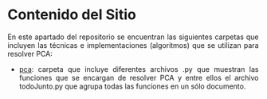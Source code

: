 # Contenido del Sitio

<div align="justify">
  
En este apartado del repositorio se encuentran las siguientes carpetas que incluyen las técnicas e implementaciones (algoritmos) que se utilizan para resolver PCA:

- [pca](https://github.com/123972/PCA-nutricion/tree/master/src/pca): carpeta que incluye diferentes archivos .py que muestran las funciones que se encargan de resolver PCA y entre ellos el archivo todoJunto.py que agrupa todas las funciones en un sólo documento.


